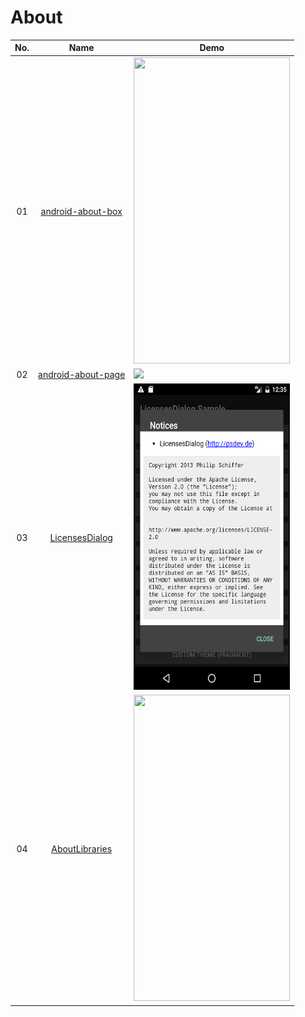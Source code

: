 About
======================
No. | Name | Demo
:---: | :---: | ---
01| [android-about-box](https://github.com/eggheadgames/android-about-box) | <img src="https://github.com/eggheadgames/android-about-box/raw/develop/extras/example.png?raw=true" width="250" height="490">
02| [android-about-page](https://github.com/medyo/android-about-page) | ![](https://github.com/medyo/android-about-page/raw/master/resources/cover.png)
03| [LicensesDialog](https://github.com/PSDev/LicensesDialog) | <img src="https://github.com/PSDev/LicensesDialog/raw/master/screenshot.png" width="250" height="490">
04| [AboutLibraries](https://github.com/mikepenz/AboutLibraries) | <img src="https://raw.githubusercontent.com/mikepenz/AboutLibraries/master/DEV/screenshots/screenshot1_small.png" width="250" height="490">